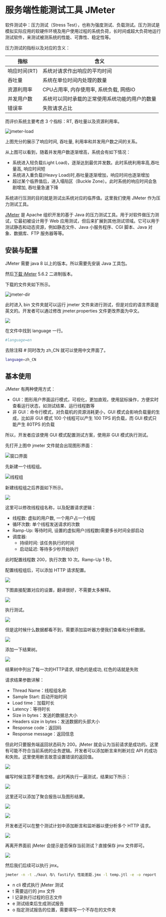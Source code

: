 # 服务端性能测试工具 JMeter

软件测试中：压力测试（Stress Test），也称为强度测试、负载测试。压力测试是模拟实际应用的软硬件环境及用户使用过程的系统负荷，长时间或超大负荷地运行测试软件，来测试被测系统的性能、可靠性、稳定性等。

压力测试的指标以及对应的含义：
	
|  指标   | 含义 |
|  ----  | ----  |
| 响应时间(RT)  | 系统对请求作出响应的平均时间 |
| 吞吐量  | 系统在单位时间内处理的数量 |
| 资源利用率  | CPU占用率, 内存使用率, 系统负载, 网络IO |
| 并发用户数  | 系统可以同时承载的正常使用系统功能的用户的数量 |
| 错误率  |  失败请求占比 |

而评价系统主要考虑 3 个指标：RT, 吞吐量以及资源利用率。

![jmeter-load](./jmeter-load.png)

上图充分的展示了响应时间, 吞吐量, 利用率和并发用户数之间的关系。

从上图可以看到，随着并发用户数逐渐增高，系统会有如下情况：
- 系统进入轻负载(Light Load)，逐渐达到最优并发数。此时系统利用率高,吞吐量高, 响应时间短
- 系统进入重负载(Heavy Load)时,吞吐量逐渐增加，响应时间也逐渐增加
- 超过某个临界值后，进入塌陷区（Buckle Zone）。此时系统的响应时间会急剧增加, 吞吐量急速下降

系统进行压测的目的就是测试出系统对应的临界值。这里我们使用 JMeter 作为压力测试工具。

[JMeter](https://jmeter.apache.org/) 是 Apache 组织开发的基于 Java 的压力测试工具。用于对软件做压力测试，它最初被设计用于 Web 应用测试，但后来扩展到其他测试领域。它可以用于测试静态和动态资源，例如静态文件、Java 小服务程序、CGI 脚本、Java 对象、数据库、FTP 服务器等等。

## 安装与配置

JMeter 需要 java 8 以上的版本。所以需要先安装 Java 工具包。

然后[下载 jMeter](https://jmeter.apache.org/download_jmeter.cgi) 5.6.2 二进制版本。

下载的文件夹如下所示。

![jmeter-dir](./jmeter-dir.png)

此时进入 bin 文件夹就可以运行 jmeter 文件来进行测试，但是对应的语言界面是英文的。开发者可以通过修改 jmeter.properties 文件更改界面为中文。

![](./jmeter-prop.png)

在文件中找到 language 一行。

```bash
#language=en
```

去除注释 # 同时改为 zh_CN 就可以使用中文界面了。

```bash
language=zh_CN
```

## 基本使用

JMeter 有两种使用方式：

- GUI：图形用户界面运行模式，可视化，更加直观，使用鼠标操作，方便实时查看运行状态，如测试结果、运行线程数等
- 非 GUI：命令行模式，对负载机的资源消耗更小，GUI 模式会影响负载量的生成，比如非 GUI 模式 100 个线程可以产生 100 TPS 的负载，而 GUI 模式只能产生 80TPS 的负载

所以，开发者应该使用 GUI 模式配置测试方案，使用非 GUI 模式执行测试。

先打开上图中 jmeter 文件就会出现图形界面：

![窗口界面](./jmeter-window.png)

先新建一个线程组。

![线程组](./jmeter-thread.png)

新建线程组之后界面如下所示。

![](./jmeter-thread-window.png)

这里可以修改线程组名称，以及配置请求逻辑：

- 线程数: 虚拟的用户数, 一个用户占一个线程
- 循环次数: 单个线程发送请求的次数
- Ramp-Up: 等待时间, 设置的虚拟用户(线程数)需要多长时间全部启动
- 调度器:
    - 持续时间: 该任务执行的时间
    - 启动延迟: 等待多少秒开始执行

此时配置线程数 200，执行次数 10 次。Ramp-Up 1 秒。

配置线程组后，可以添加 HTTP 请求配置。

![](./jmeter-http.png)

下图直接配置对应的设置，翻译很好，不需要太多解释。

![](./jmeter-http-window.png)

执行测试。

![](./jmeter-exec.png)

但是这时候什么数据都看不到，需要添加监听器方便我们查看和分析数据。

![](./jmeter-result-tree.png)

添加一下结果树。

![](./jmeter-tree-result.png)

结果树中列出了每一次的HTTP请求, 绿色的是成功, 红色的话就是失败

请求结果参数详解：

- Thread Name：线程组名称
- Sample Start: 启动开始时间
- Load time：加载时长
- Latency：等待时长
- Size in bytes：发送的数据总大小
- Headers size in bytes：发送数据的头部大小
- Response code：返回码
- Response message：返回信息

但此时只要服务端返回状态码为 200。jMeter 就会认为当前请求是成功的。这里有可能不符合当前系统的业务逻辑。开发者可以添加断言来判断对应 API 的成功和失败。这里使用断言故意设置错误的返回值。

![](./jmeter-assert.png)

编写时候注意不要有空格，此时再执行一遍测试，结果如下所示：

![](./jmeter-error.png)

这里还可以添加了聚合报告以及图形结果。

![](./jmeter-report.png)

![](./jmeter-image.png)

开发者还可以在整个测试计划中添加断言和监听器以便分析多个 HTTP 请求。

![](./jmeter-global.png)

再离开界面前 jMeter 会提示是否保存当前测试？直接保存 jmx 文件即可。

![](./jmeter-save.png)

然后我们后续可以执行 jmx。

```bash
jmeter -n -t ./koa\ 与\ fastify\ 性能差距.jmx -l temp.jtl -e -o report
```

- n cli 模式执行 jMeter 测试
- t 需要运行的 jmx 文件
- l 记录执行过程的日志文件
- e 测试结束后生成测试报告
- o 指定测试报告的位置，需要填写一个不存在的文件夹
